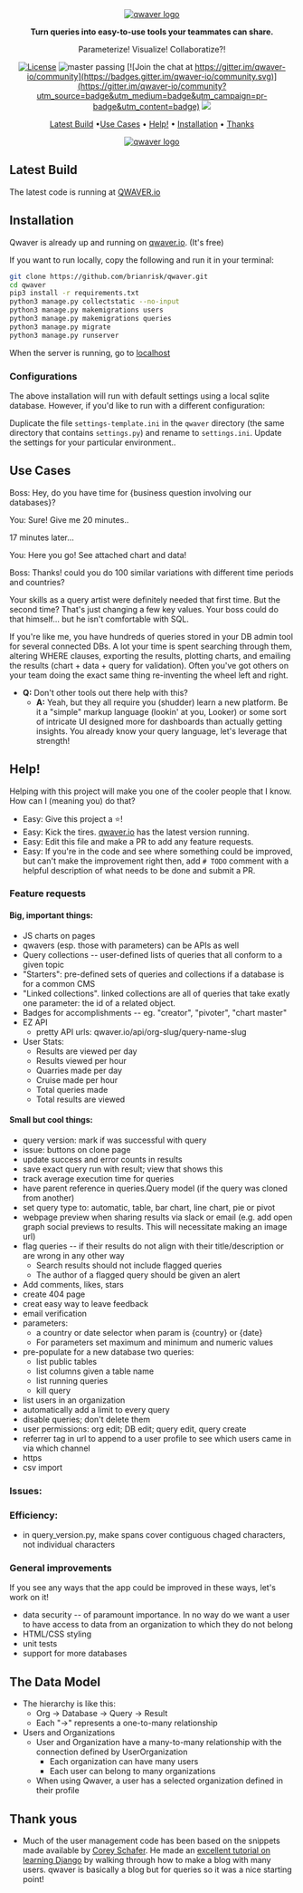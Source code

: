<div align="center">
  <a href="http://qwaver.io">
    <img src="http://qwaver.io/static/queries/images/qwaver-header.jpg" alt="qwaver logo">
  </a>

**Turn queries into easy-to-use tools your teammates can share.**

Parameterize! Visualize! Collaboratize?!

[![License](https://img.shields.io/badge/License-Apache_2.0-blue.svg)](https://opensource.org/licenses/Apache-2.0)
![master passing](https://github.com/brianrisk/qwaver/actions/workflows/unit-test.yml/badge.svg?branch=master)
[![Join the chat at https://gitter.im/qwaver-io/community](https://badges.gitter.im/qwaver-io/community.svg)](https://gitter.im/qwaver-io/community?utm_source=badge&utm_medium=badge&utm_campaign=pr-badge&utm_content=badge)
<a href="https://github.com/brianrisk/qwaver/graphs/contributors">
<img src="https://img.shields.io/github/contributors/brianrisk/qwaver.svg">
</a>

[Latest Build](#latest-build) •[Use Cases](#use-cases) • [Help!](#help) • [Installation](#installation) • [Thanks](#thank-yous)

<a href="http://qwaver.io">
    <img src="http://qwaver.io/static/queries/images/three-screen-shots.jpg" alt="qwaver logo">
  </a>
</div>

## Latest Build
The latest code is running at [QWAVER.io](http://qwaver.io)

## Installation
Qwaver is already up and running on [qwaver.io](http://qwaver.io).  (It's free)

If you want to run locally, copy the following and run it in your terminal:

```bash
git clone https://github.com/brianrisk/qwaver.git
cd qwaver
pip3 install -r requirements.txt
python3 manage.py collectstatic --no-input
python3 manage.py makemigrations users
python3 manage.py makemigrations queries
python3 manage.py migrate
python3 manage.py runserver
```
When the server is running, go to [localhost](http://localhost:8000)

### Configurations
The above installation will run with default settings using a local
sqlite database.  However, if you'd like to run with a different configuration:

Duplicate the file `settings-template.ini` in the `qwaver` 
directory (the same directory that contains `settings.py`) and rename to
`settings.ini`.  Update the settings for your particular environment..


## Use Cases
Boss: Hey, do you have time for {business question involving our databases}?

You: Sure!  Give me 20 minutes..

17 minutes later...

You: Here you go!  See attached chart and data!

Boss: Thanks!  could you do 100 similar variations with different time periods and countries?

Your skills as a query artist were definitely needed that first time. But the second time? 
That's just changing a few key values.  Your boss could do that himself... but he isn't comfortable with SQL.

If you're like me, you have hundreds of queries stored in your DB admin tool for several connected DBs. A lot your time
is spent searching through them, altering WHERE clauses, exporting the results, plotting charts, and emailing the
results (chart + data + query for validation). Often you've got others on your team doing the exact same thing
re-inventing the wheel left and right.

* **Q:** Don't other tools out there help with this?
  * **A:** Yeah, but they all require you (shudder) learn a new platform. Be it a "simple" markup language (lookin' at you,
Looker) or some sort of intricate UI designed more for dashboards than actually getting insights. You already know your
query language, let's leverage that strength!

## Help!
Helping with this project will make you one of the cooler people that I know. How can I (meaning you) do that?

* Easy:  Give this project a ⭐️!
* Easy:  Kick the tires.  [qwaver.io](http://qwaver.io) has the latest version running.
* Easy:  Edit this file and make a PR to add any feature requests.
* Easy:  If you're in the code and see where something could be improved, but can't make the improvement right then,
  add  `# TODO` comment with a helpful description of what needs to be done and submit a PR.

### Feature requests
#### Big, important things:
* JS charts on pages
* qwavers (esp. those with parameters) can be APIs as well
* Query collections -- user-defined lists of queries that all conform to a given topic
* "Starters": pre-defined sets of queries and collections if a database is for a common CMS
* "Linked collections".  linked collections are all of queries that take exatly one parameter: the id of a related object.
* Badges for accomplishments -- eg. "creator", "pivoter", "chart master"
* EZ API
  * pretty API urls: qwaver.io/api/org-slug/query-name-slug
* User Stats:
  * Results are viewed per day
  * Results viewed per hour
  * Quarries made per day
  * Cruise made per hour
  * Total queries made
  * Total results are viewed 

#### Small but cool things:
* query version: mark if was successful with query
* issue: buttons on clone page
* update success and error counts in results
* save exact query run with result; view that shows this
* track average execution time for queries
* have parent reference in queries.Query model (if the query was cloned from another)
* set query type to: automatic, table, bar chart, line chart, pie or pivot
* webpage preview when sharing results via slack or email (e.g. add open graph social previews to results. This will necessitate making an image url)
* flag queries -- if their results do not align with their title/description or are wrong in any other way
    * Search results should not include flagged queries
    * The author of a flagged query should be given an alert
* Add comments, likes, stars
* create 404 page
* creat easy way to leave feedback
* email verification
* parameters:
  * a country or date selector when param is {country} or {date}
  * For parameters set maximum and minimum and numeric values
* pre-populate for a new database two queries: 
  * list public tables
  * list columns given a table name
  * list running queries
  * kill query
* list users in an organization
* automatically add a limit to every query
* disable queries; don't delete them
* user permissions: org edit; DB edit; query edit, query create
* referrer tag in url to append to a user profile to see which users came in via which channel
* https
* csv import

### Issues:

### Efficiency:
* in query_version.py, make spans cover contiguous chaged characters, not individual characters

### General improvements
If you see any ways that the app could be improved in these ways, let's work on it!

* data security -- of paramount importance. In no way do we want a user to have access to data from an organization to
  which they do not belong
* HTML/CSS styling
* unit tests
* support for more databases


## The Data Model
* The hierarchy is like this:
  * Org -> Database -> Query -> Result
  * Each "->" represents a one-to-many relationship
* Users and Organizations
  * User and Organization have a many-to-many relationship with the connection defined by UserOrganization
    * Each organization can have many users
    * Each user can belong to many organizations
  * When using Qwaver, a user has a selected organization defined in their profile

## Thank yous
* Much of the user management code has been based on the snippets made available
  by [Corey Schafer](https://github.com/CoreyMSchafer/code_snippets). He made
  an [excellent tutorial on learning Django](https://www.youtube.com/playlist?list=PL-osiE80TeTtoQCKZ03TU5fNfx2UY6U4p)
  by walking through how to make a blog with many users. qwaver is basically a blog but for queries so it was a nice
  starting point!  

